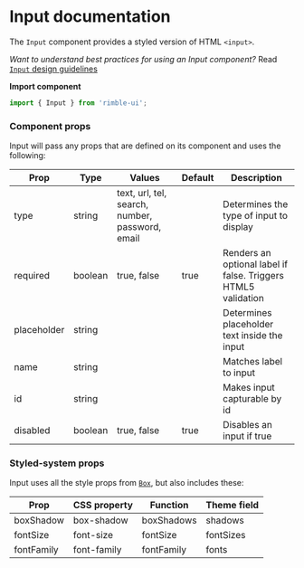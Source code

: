# Input documentation

The `Input` component provides a styled version of HTML `<input>`.

_Want to understand best practices for using an Input component?_ Read [`Input` design guidelines](https://consensys.github.io/rimble-ui/?path=/story/input--design--guidelines)

**Import component**

```jsx
import { Input } from 'rimble-ui';
```

<!-- STORY -->

### Component props

Input will pass any props that are defined on its component and uses the following:

| Prop        | Type    | Values                                          | Default | Description                                                   |
| ----------- | ------- | ----------------------------------------------- | ------- | ------------------------------------------------------------- |
| type        | string  | text, url, tel, search, number, password, email |         | Determines the type of input to display                       |
| required    | boolean | true, false                                     | true    | Renders an optional label if false. Triggers HTML5 validation |
| placeholder | string  |                                                 |         | Determines placeholder text inside the input                  |
| name        | string  |                                                 |         | Matches label to input                                        |
| id          | string  |                                                 |         | Makes input capturable by id                                  |
| disabled    | boolean | true, false                                     | true    | Disables an input if true                                     |

### Styled-system props

Input uses all the style props from [`Box`](https://consensys.github.io/rimble-ui/?path=/story/components-layout-box--documentation), but also includes these:

| Prop       | CSS property | Function   | Theme field |
| ---------- | ------------ | ---------- | ----------- |
| boxShadow  | box-shadow   | boxShadows | shadows     |
| fontSize   | font-size    | fontSize   | fontSizes   |
| fontFamily | font-family  | fontFamily | fonts       |
